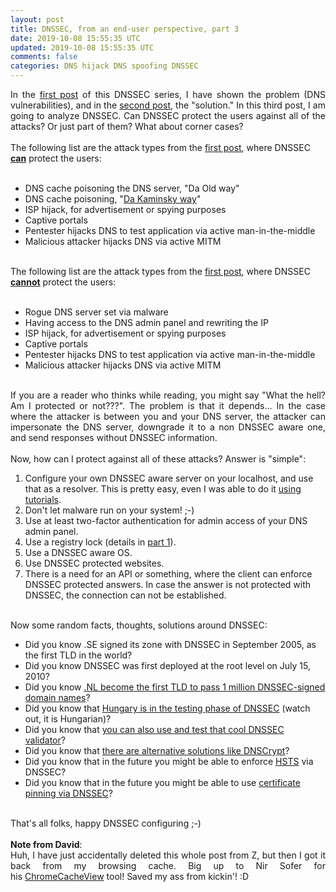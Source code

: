 ```yaml
---           
layout: post
title: DNSSEC, from an end-user perspective, part 3
date: 2019-10-08 15:55:35 UTC
updated: 2019-10-08 15:55:35 UTC
comments: false
categories: DNS hijack DNS spoofing DNSSEC
---
```

<div style="text-align: justify;">In the <a href="http://jumpespjump.blogspot.hu/2013/12/dnssec-from-end-user-perspective-part-1.html" target="_blank">first post</a> of this DNSSEC series, I have shown the problem (DNS vulnerabilities), and in the <a href="http://jumpespjump.blogspot.hu/2014/01/dnssec-from-end-user-perspective-part-2.html" target="_blank">second post</a>, the "solution." In this third post, I am going to analyze DNSSEC. Can DNSSEC protect the users against all of the attacks? Or just part of them? What about corner cases?</div><br />The following list are the attack types from the <a href="http://jumpespjump.blogspot.hu/2013/12/dnssec-from-end-user-perspective-part-1.html" target="_blank">first post</a>, where DNSSEC <u><b>can</b></u> protect the users:<br /><br /><ul><li>DNS cache poisoning the DNS server, "Da Old way"</li><li>DNS cache poisoning, "<a href="http://www.iana.org/about/presentations/davies-viareggio-entropyvuln-081002.pdf" target="_blank">Da Kaminsky way</a>"</li><li>ISP hijack, for advertisement or spying purposes</li><li>Captive portals</li><li>Pentester hijacks DNS to test application via active man-in-the-middle</li><li>Malicious attacker hijacks DNS via active MITM</li></ul><br />The following list are the attack types from the&nbsp;<a href="http://jumpespjump.blogspot.hu/2013/12/dnssec-from-end-user-perspective-part-1.html" target="_blank">first post</a>,&nbsp;where DNSSEC <u style="font-weight: bold;">cannot</u>&nbsp;protect the users:<br /><br /><ul><li>Rogue DNS server set via malware</li><li>Having access to the DNS admin panel and rewriting the IP</li><li>ISP hijack, for advertisement or spying purposes</li><li>Captive portals</li><li>Pentester hijacks DNS to test application via active man-in-the-middle</li><li>Malicious attacker hijacks DNS via active MITM</li></ul><br /><div style="text-align: justify;">If you are a reader who thinks while reading, you might say "What the hell? Am I protected or not???". The problem is that it depends… In the case where the attacker is between you and your DNS server, the attacker can impersonate the DNS server, downgrade it to a non DNSSEC aware one, and send responses without DNSSEC information.</div><div><br /></div><div>Now, how can I protect against all of these attacks? Answer is "simple":</div><div><ol><li>Configure your own DNSSEC aware server on your localhost, and use that as a resolver. This is pretty easy, even I was able to do it <a href="http://www.howtoforge.com/configuring-dnssec-on-bind9-9.7.3-on-debian-squeeze-ubuntu-11.10" target="_blank">using tutorials</a>.</li><li>Don't let malware run on your system! ;-)</li><li>Use at least two-factor authentication for admin access of your DNS admin panel.</li><li>Use a registry lock (details in <a href="http://jumpespjump.blogspot.hu/2013/12/dnssec-from-end-user-perspective-part-1.html" target="_blank">part 1</a>).</li><li>Use a DNSSEC aware OS.</li><li>Use DNSSEC protected websites.</li><li>There is a need for an API or something, where the client can enforce DNSSEC protected answers. In case the answer is not protected with DNSSEC, the connection can not be established.</li></ol><div><div><br /></div><div>Now some random facts, thoughts, solutions around DNSSEC:</div><div><ul><li>Did you know .SE signed its zone with DNSSEC in September 2005, as the first TLD in the world?</li><li>Did you know DNSSEC was first deployed at the root level on July 15, 2010?</li><li>Did you know <a href="https://xs.powerdns.com/dnssec-nl-graph/" target="_blank">.NL become the first TLD to pass 1 million DNSSEC-signed domain names</a>?</li><li>Did you know that <a href="http://deneb.iszt.hu/dnssec-hu/" target="_blank">Hungary is in the testing phase of DNSSEC</a>&nbsp;(watch out, it is Hungarian)?</li><li>Did you know that <a href="https://addons.mozilla.org/en-us/firefox/addon/dnssec-validator/" target="_blank">you can also use and test that cool DNSSEC validator</a>?</li><li>Did you know that <a href="http://www.opendns.com/about/innovations/dnscrypt/" target="_blank">there are alternative solutions like DNSCrypt</a>?</li><li>Did you know that in the future you might be able to enforce <a href="http://en.wikipedia.org/wiki/HTTP_Strict_Transport_Security" target="_blank">HSTS</a> via DNSSEC?</li><li>Did you know that in the future you might be able to use <a href="http://en.wikipedia.org/wiki/DNS-based_Authentication_of_Named_Entities" target="_blank">certificate pinning via DNSSEC</a>?</li></ul></div></div><div><br /></div>That's all folks, happy DNSSEC configuring ;-)</div><div><br /></div><div style="text-align: justify;"><b>Note from David</b>:</div><div style="text-align: justify;">Huh, I have just accidentally deleted this whole post from Z, but then I got it back from my browsing cache. Big up to&nbsp;Nir Sofer for his&nbsp;<a href="http://www.nirsoft.net/utils/chrome_cache_view.html" target="_blank">ChromeCacheView</a>&nbsp;tool!&nbsp;Saved my ass from kickin'! :D</div>